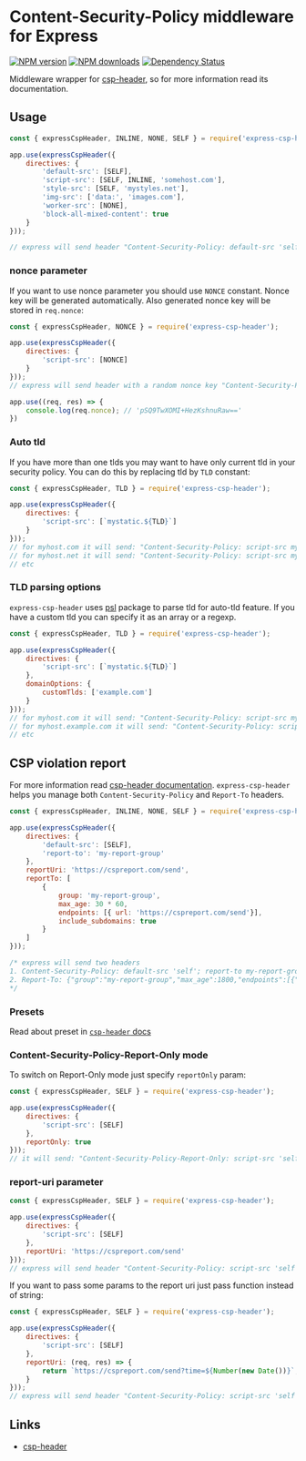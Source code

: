 # Content-Security-Policy middleware for Express
[![NPM version](https://img.shields.io/npm/v/express-csp-header.svg?style=flat)](https://www.npmjs.com/package/express-csp-header)
[![NPM downloads](https://img.shields.io/npm/dm/express-csp-header.svg?style=flat)](https://www.npmjs.com/package/express-csp-header)
[![Dependency Status](https://img.shields.io/david/frux/express-csp-header.svg?style=flat)](https://david-dm.org/frux/express-csp-header)

Middleware wrapper for [csp-header](https://github.com/frux/csp/tree/master/packages/csp-header), so for more information read its documentation.

## Usage

```js
const { expressCspHeader, INLINE, NONE, SELF } = require('express-csp-header');

app.use(expressCspHeader({
    directives: {
        'default-src': [SELF],
        'script-src': [SELF, INLINE, 'somehost.com'],
        'style-src': [SELF, 'mystyles.net'],
        'img-src': ['data:', 'images.com'],
        'worker-src': [NONE],
        'block-all-mixed-content': true
    }
}));

// express will send header "Content-Security-Policy: default-src 'self'; script-src 'self' 'unsafe-inline' somehost.com; style-src 'self' mystyles.net; img-src data: images.com; workers-src 'none'; block-all-mixed-content; report-uri https://cspreport.com/send;'
```

### nonce parameter

If you want to use nonce parameter you should use `NONCE` constant. Nonce key will be generated automatically. Also generated nonce key will be stored in `req.nonce`:

```js
const { expressCspHeader, NONCE } = require('express-csp-header');

app.use(expressCspHeader({
    directives: {
        'script-src': [NONCE]
    }
}));
// express will send header with a random nonce key "Content-Security-Policy: script-src 'nonce-pSQ9TwXOMI+HezKshnuRaw==';"

app.use((req, res) => {
    console.log(req.nonce); // 'pSQ9TwXOMI+HezKshnuRaw=='
})
```

### Auto tld

If you have more than one tlds you may want to have only current tld in your security policy. You can do this by replacing tld by `TLD` constant:

```js
const { expressCspHeader, TLD } = require('express-csp-header');

app.use(expressCspHeader({
    directives: {
        'script-src': [`mystatic.${TLD}`]
    }
}));
// for myhost.com it will send: "Content-Security-Policy: script-src mystatic.com;"
// for myhost.net it will send: "Content-Security-Policy: script-src mystatic.net;"
// etc
```

### TLD parsing options
`express-csp-header` uses [psl](https://www.npmjs.com/package/psl) package to parse tld for auto-tld feature. If you have a custom tld you can specify it as an array or a regexp.

```js
const { expressCspHeader, TLD } = require('express-csp-header');

app.use(expressCspHeader({
    directives: {
        'script-src': [`mystatic.${TLD}`]
    },
    domainOptions: {
        customTlds: ['example.com']
    }
}));
// for myhost.com it will send: "Content-Security-Policy: script-src mystatic.com;"
// for myhost.example.com it will send: "Content-Security-Policy: script-src mystatic.example.com;"
// etc
```

## CSP violation report
For more information read [csp-header documentation](https://github.com/frux/csp/tree/master/packages/csp-header#csp-violation-report). `express-csp-header` helps you manage both `Content-Security-Policy` and `Report-To` headers.

```js
const { expressCspHeader, INLINE, NONE, SELF } = require('express-csp-header');

app.use(expressCspHeader({
    directives: {
        'default-src': [SELF],
        'report-to': 'my-report-group'
    },
    reportUri: 'https://cspreport.com/send',
    reportTo: [
        {
            group: 'my-report-group',
            max_age: 30 * 60,
            endpoints: [{ url: 'https://cspreport.com/send'}],
            include_subdomains: true
        }
    ]
}));

/* express will send two headers
1. Content-Security-Policy: default-src 'self'; report-to my-report-group; report-uri https://cspreport.com/send;
2. Report-To: {"group":"my-report-group","max_age":1800,"endpoints":[{"url":"https://cspreport.com/send"}],"include_subdomains":true}
*/
```

### Presets

Read about preset in [`csp-header` docs](https://github.com/frux/csp/tree/master/packages/csp-header#presets)

### Content-Security-Policy-Report-Only mode

To switch on Report-Only mode just specify `reportOnly` param:

```js
const { expressCspHeader, SELF } = require('express-csp-header');

app.use(expressCspHeader({
    directives: {
        'script-src': [SELF]
    },
    reportOnly: true
}));
// it will send: "Content-Security-Policy-Report-Only: script-src 'self';"
```

### report-uri parameter

```js
const { expressCspHeader, SELF } = require('express-csp-header');

app.use(expressCspHeader({
    directives: {
        'script-src': [SELF]
    },
    reportUri: 'https://cspreport.com/send'
}));
// express will send header "Content-Security-Policy: script-src 'self'; report-uri https://cspreport.com/send;"
```

If you want to pass some params to the report uri just pass function instead of string:

```js
const { expressCspHeader, SELF } = require('express-csp-header');

app.use(expressCspHeader({
    directives: {
        'script-src': [SELF]
    },
    reportUri: (req, res) => {
        return `https://cspreport.com/send?time=${Number(new Date())}`;
    }
}));
// express will send header "Content-Security-Policy: script-src 'self'; report-uri https://cspreport.com/send?time=1460467355592;"
```

## Links
- [csp-header](https://github.com/frux/csp/tree/master/packages/csp-header)